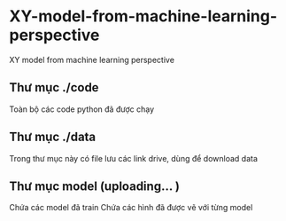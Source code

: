 # XY-model-from-machine-learning-perspective
XY model from machine learning perspective
## Thư mục ./code
Toàn bộ các code python đã được chạy

## Thư mục ./data
Trong thư mục này có file lưu các link drive, dùng để download data

## Thư mục model (uploading... )
Chứa các model đã train
Chứa các hình đã được vẽ với từng model
